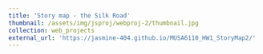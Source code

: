 ```yaml
---
title: 'Story map - the Silk Road'
thumbnail: /assets/img/jsproj/webproj-2/thumbnail.jpg
collection: web_projects
external_url: 'https://jasmine-404.github.io/MUSA6110_HW1_StoryMap2/'
---
```

